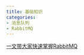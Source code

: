 ```yaml
---
title: 基础知识
categories: 
- 消息队列
- RabbitMQ
---
```


[一文带大家快速掌握RabbitMQ](https://mp.weixin.qq.com/s/lITowwcRqRUAvd6qUhx7ug)

